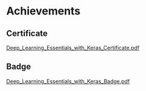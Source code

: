 

# Achievements
## Certificate
[Deep_Learning_Essentials_with_Keras_Certificate.pdf](https://prod-files-secure.s3.us-west-2.amazonaws.com/03e82b26-cccb-4906-bb56-adabcbdc0655/f5cf1405-8a02-49a4-beb6-3d50b033ba6e/Deep_Learning_Essentials_with_Keras_Certificate.pdf?X-Amz-Algorithm=AWS4-HMAC-SHA256&X-Amz-Content-Sha256=UNSIGNED-PAYLOAD&X-Amz-Credential=ASIAZI2LB466UTW5DERI%2F20250205%2Fus-west-2%2Fs3%2Faws4_request&X-Amz-Date=20250205T091610Z&X-Amz-Expires=3600&X-Amz-Security-Token=IQoJb3JpZ2luX2VjECkaCXVzLXdlc3QtMiJHMEUCIQD4i8p2z9DjmtmBa5eKleMMAaqpwarfSYWYh1%2B3kkLJOQIgKdRQwW1ENpcOiedn388m9R%2FwC1fR3w8L64uBZ2NhUF4q%2FwMIQhAAGgw2Mzc0MjMxODM4MDUiDOlTqTa%2B54NpuHCs3CrcA%2BSubfBBBjWMZyt2uf%2FVyTJDEjgQf4X8kvnBM3Yh9gsOdZt4x3EGwKjSGRrx4l1%2FqZv9dQ%2FaBJ2Oguvv2EuyHxYWmoC9%2FC76ypKlptB1jydJpihEMh0tNZhj%2Fka0Uc%2FJTtFUoSd3Sh7AzA4%2BhFK%2Fjrf7yr7142HRSUZeIICXCxPeavg7Y%2FV6zn1UG8YrFpmZUSqHQ9tXhjHaN5lBhBVSllrj2U98WujQ9SgvW8%2B%2FPAz8wRawDx5SfRwsLzM2BRJ2mWv2Nuc%2B6XQLrM6LAJAOftj1DGfBq1hyP6eT9tt9QjgHLTqbOUUiV%2FORgVunhGFjq26benR8i2Q8uUuvj1OUJhdl9sAO%2B5PLtDapih%2B%2BOUo1XT17Sp2DqL7YPeLZjbifvavo6B1T3fsDZkwTK7fFFGxxh%2FtANKSifOFXrFFV1asximCj7NG6g2NKq5T9rhvL4J03qTbgFfme%2Bf%2BPGEwULR%2FQ5Co8XBN1C%2Fie9c%2Fp1NgGXbLVS0kwNG2ATprQQThtvwJvXfsH2i95S8XMgPmAAup1uFeSsnRhjJkw5OlauVafKjm%2FioOssQGcOxQg0tvrGC91Tf6LeNIOQ4esAI5k9%2Bastf0CPRdyGYuHXYdO7APtlqeopBkH7lNVyPP4MITPjL0GOqUBlNEY0X7Il0RN2ZoCyKzvgX3MF%2B84pDMjhczIY0lVWSywGjC6wfI%2FRZdAfRgZ02U1tJy7i8jyMmRKt8qHgvxECs%2Bawf1z%2B67Ywe53%2FgxwYZESTXPWvrVeoeu9HkcU8fAjPhORdhFhkFgC8q7hOvNW4lq5K8abhz%2BVUggXG55CT8c8OPLKoAUiHSe3JE9bvIZt4T6aQrraguAU6ZFxOCDbuBP%2B1xE0&X-Amz-Signature=0dea47bfaff1f161ef86d55cff20b93eab5e29bd9cc1fc6357dafd063decc6da&X-Amz-SignedHeaders=host&x-id=GetObject)
## Badge
[Deep_Learning_Essentials_with_Keras_Badge.pdf](https://prod-files-secure.s3.us-west-2.amazonaws.com/03e82b26-cccb-4906-bb56-adabcbdc0655/5c209097-6d96-477f-a031-edc11aa6225f/Deep_Learning_Essentials_with_Keras_Badge.pdf?X-Amz-Algorithm=AWS4-HMAC-SHA256&X-Amz-Content-Sha256=UNSIGNED-PAYLOAD&X-Amz-Credential=ASIAZI2LB466UTW5DERI%2F20250205%2Fus-west-2%2Fs3%2Faws4_request&X-Amz-Date=20250205T091610Z&X-Amz-Expires=3600&X-Amz-Security-Token=IQoJb3JpZ2luX2VjECkaCXVzLXdlc3QtMiJHMEUCIQD4i8p2z9DjmtmBa5eKleMMAaqpwarfSYWYh1%2B3kkLJOQIgKdRQwW1ENpcOiedn388m9R%2FwC1fR3w8L64uBZ2NhUF4q%2FwMIQhAAGgw2Mzc0MjMxODM4MDUiDOlTqTa%2B54NpuHCs3CrcA%2BSubfBBBjWMZyt2uf%2FVyTJDEjgQf4X8kvnBM3Yh9gsOdZt4x3EGwKjSGRrx4l1%2FqZv9dQ%2FaBJ2Oguvv2EuyHxYWmoC9%2FC76ypKlptB1jydJpihEMh0tNZhj%2Fka0Uc%2FJTtFUoSd3Sh7AzA4%2BhFK%2Fjrf7yr7142HRSUZeIICXCxPeavg7Y%2FV6zn1UG8YrFpmZUSqHQ9tXhjHaN5lBhBVSllrj2U98WujQ9SgvW8%2B%2FPAz8wRawDx5SfRwsLzM2BRJ2mWv2Nuc%2B6XQLrM6LAJAOftj1DGfBq1hyP6eT9tt9QjgHLTqbOUUiV%2FORgVunhGFjq26benR8i2Q8uUuvj1OUJhdl9sAO%2B5PLtDapih%2B%2BOUo1XT17Sp2DqL7YPeLZjbifvavo6B1T3fsDZkwTK7fFFGxxh%2FtANKSifOFXrFFV1asximCj7NG6g2NKq5T9rhvL4J03qTbgFfme%2Bf%2BPGEwULR%2FQ5Co8XBN1C%2Fie9c%2Fp1NgGXbLVS0kwNG2ATprQQThtvwJvXfsH2i95S8XMgPmAAup1uFeSsnRhjJkw5OlauVafKjm%2FioOssQGcOxQg0tvrGC91Tf6LeNIOQ4esAI5k9%2Bastf0CPRdyGYuHXYdO7APtlqeopBkH7lNVyPP4MITPjL0GOqUBlNEY0X7Il0RN2ZoCyKzvgX3MF%2B84pDMjhczIY0lVWSywGjC6wfI%2FRZdAfRgZ02U1tJy7i8jyMmRKt8qHgvxECs%2Bawf1z%2B67Ywe53%2FgxwYZESTXPWvrVeoeu9HkcU8fAjPhORdhFhkFgC8q7hOvNW4lq5K8abhz%2BVUggXG55CT8c8OPLKoAUiHSe3JE9bvIZt4T6aQrraguAU6ZFxOCDbuBP%2B1xE0&X-Amz-Signature=f6500662e9e9aa585268996529e71d8fc4fbeb47d015d08def4a5fa4e9e2b842&X-Amz-SignedHeaders=host&x-id=GetObject)

